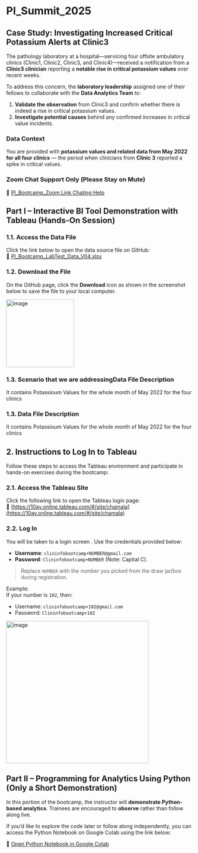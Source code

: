 # PI_Summit_2025

## Case Study: Investigating Increased Critical Potassium Alerts at Clinic3

The pathology laboratory at a hospital—servicing four offsite ambulatory clinics (Clinic1, Clinic2, Clinic3, and Clinic4)—received a notification from a **Clinic3 clinician** reporting a **notable rise in critical potassium values** over recent weeks.

To address this concern, the **laboratory leadership** assigned one of their fellows to collaborate with the **Data Analytics Team** to:

1. **Validate the observation** from Clinic3 and confirm whether there is indeed a rise in critical potassium values.
2. **Investigate potential causes** behind any confirmed increases in critical value incidents.

### Data Context

You are provided with **potassium values and related  data from May 2022 for all four clinics** — the period when clinicians from **Clinic 3** reported a spike in critical values.

### Zoom Chat Support Only (Please Stay on Mute)
🔗 [PI_Bootcamp_Zoom Link Chating Help](https://usc.zoom.us/j/95395933420?pwd=0T2JN0ua1wjbKJGAMrULuobjjM9Eej.1)

## Part I – Interactive BI Tool Demonstration with Tableau (Hands-On Session)

### 1.1. Access the Data File
Click the link below to open the data source file on GitHub:  
🔗 [PI_Bootcamp_LabTest_Data_V04.xlsx](https://github.com/srikarchamala/PI_Summit_Bootcamp/blob/main/PI_Bootcamp_LabTest_Data_V04.xlsx)

### 1.2. Download the File
On the GitHub page, click the **Download** icon as shown in the screenshot below to save the file to your local computer.

<img width="183" alt="image" src="https://github.com/user-attachments/assets/c49b407c-a7d9-46cc-8454-39492034819c" />

### 1.3. Scenario that we are addressingData File Description
It contains Potassioum Values for the whole month of May 2022 for the four clinics

### 1.3. Data File Description
It contains Potassioum Values for the whole month of May 2022 for the four clinics

## 2. Instructions to Log In to Tableau

Follow these steps to access the Tableau environment and participate in hands-on exercises during the bootcamp:

### 2.1. Access the Tableau Site
Click the following link to open the Tableau login page:  
🔗 [https://10ay.online.tableau.com/#/site/chamala](https://10ay.online.tableau.com/#/site/chamala)

### 2.2. Log In
You will be taken to a login screen . Use the credentials provided below:

- **Username**: `clininfobootcamp+NUMBER@gmail.com`  
- **Password**: `Clininfobootcamp+NUMBER` (Note: Capital C).

> Replace `NUMBER` with the number you picked from the draw jar/box during registration.

Example:  
If your number is `102`, then:  
- Username: `clininfobootcamp+102@gmail.com`  
- Password: `Clininfobootcamp+102`

<img width="384" alt="image" src="https://github.com/user-attachments/assets/469294b4-6ef6-4457-9f21-deacd28086d9" />

##  Part II – Programming for Analytics Using Python (Only a Short Demonstration)

In this portion of the bootcamp, the instructor will **demonstrate Python-based analytics**. Trainees are encouraged to **observe** rather than follow along live.

If you’d like to explore the code later or follow along independently, you can access the Python Notebook on Google Colab using the link below:

🔗 [Open Python Notebook in Google Colab](https://colab.research.google.com/drive/1dC7J1TcMPp3sXnZiWFtd6ahKElKY-PmH?usp=sharing)



